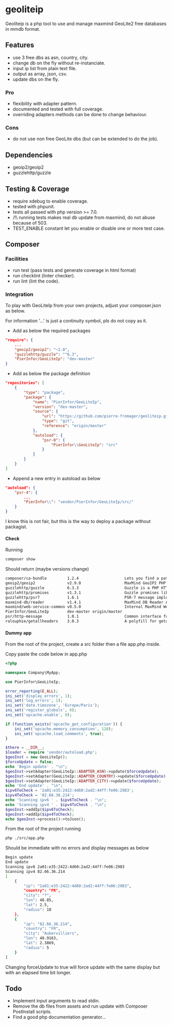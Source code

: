 # geoliteip

Geoliteip is a php tool to use and manage maxmind GeoLite2 free databases in mmdb format.

## Features

* use 3 free dbs as asn, country, city.
* change db on the fly without re-instanciate.
* input ip list from plain text file.
* output as array, json, csv.
* update dbs on the fly.

### Pro

* flexibility with adapter pattern.
* documented and tested with full coverage.
* overriding adapters methods can be done to change behaviour.

### Cons

* do not use non free GeoLite dbs (but can be extended to do the job).

## Dependencies

* geoip2/geoip2
* guzzlehttp/guzzle

## Testing & Coverage

* require xdebug to enable coverage.
* tested with phpunit.
* tests all passed with php version >= 7.0.
* /!\\ running tests makes real db update from maxmind, do not abuse because of 503.
* TEST_ENABLE constant let you enable or disable one or more test case.

## Composer 

### Facilities

* run test (pass tests and generate coverage in html format)
* run checklint (linter checker).
* run lint (lint the code).

### Integration

To play with GeoLiteIp from your own projects, adjust your composer.json as below.

For information '...' is just a continuity symbol, pls do not copy as it.

* Add as below the required packages
``` json
"require": {
    ...
    "geoip2/geoip2": "~2.0",
    "guzzlehttp/guzzle": "^6.3",
    "PierInfor/GeoLiteIp": "dev-master"
}	
```

* Add as below the package definition
``` json
"repositories": [
    {
        "type": "package",
        "package": {
            "name": "PierInfor/GeoLiteIp",
            "version": "dev-master",
            "source": {
                "url": "https://github.com/pierre-fromager/geoliteip.git",
                "type": "git",
                "reference": "origin/master"
            },
            "autoload": {
                "psr-0": {
                    "PierInfor\\GeoLiteIp": "src"
                }
            }
        }
    }
]
```

* Append a new entry in autoload as below
``` json
"autoload": {
    "psr-4": {
        ...
        "PierInfor\\": "vendor/PierInfor/GeoLiteIp/src/"
    }
}
```

I know this is not fair, but this is the way to deploy a package without packagist.

#### Check

Running 
``` bash
composer show 
```

Should return (maybe versions change)
``` bash
composer/ca-bundle         1.2.4                    Lets you find a path to the system CA bundle, and includes a fallback...
geoip2/geoip2              v2.9.0                   MaxMind GeoIP2 PHP API
guzzlehttp/guzzle          6.3.3                    Guzzle is a PHP HTTP client library
guzzlehttp/promises        v1.3.1                   Guzzle promises library
guzzlehttp/psr7            1.6.1                    PSR-7 message implementation that also provides common utility methods
maxmind-db/reader          v1.4.1                   MaxMind DB Reader API
maxmind/web-service-common v0.5.0                   Internal MaxMind Web Service API
PierInfor/GeoLiteIp        dev-master origin/master
psr/http-message           1.0.1                    Common interface for HTTP messages
ralouphie/getallheaders    3.0.3                    A polyfill for getallheaders.

```

#### Dummy app

From the root of the project, create a src folder then a file app.php inside.

Copy paste the code below in app.php

``` php
<?php

namespace Company\MyApp;

use PierInfor\GeoLiteIp;

error_reporting(E_ALL);
ini_set('display_errors', 1);
ini_set('log_errors', 1);
ini_set('date.timezone', 'Europe/Paris');
ini_set('register_globals', 0);
ini_set('opcache.enable', 0);

if (function_exists('opcache_get_configuration')) {
    ini_set('opcache.memory_consumption', 128);
    ini_set('opcache.load_comments', true);
}

$there = __DIR__;
$loader = require 'vendor/autoload.php';
$geoInst = new GeoLiteIp();
$forceUpdate = false;
echo 'Begin update' . "\n";
$geoInst->setAdapter(GeoLiteIp::ADAPTER_ASN)->update($forceUpdate);
$geoInst->setAdapter(GeoLiteIp::ADAPTER_COUNTRY)->update($forceUpdate);
$geoInst->setAdapter(GeoLiteIp::ADAPTER_CITY)->update($forceUpdate);
echo 'End update' . "\n";
$ipv6ToCheck = '2a01:e35:2422:4d60:2ad2:44ff:fe06:2983';
$ipv4ToCheck = '82.66.36.214';
echo 'Scanning ipv6 ' . $ipv6ToCheck . "\n";
echo 'Scanning ipv4 ' . $ipv4ToCheck . "\n";
$geoInst->addIp($ipv6ToCheck);
$geoInst->addIp($ipv4ToCheck);
echo $geoInst->process()->toJson();
```

From the root of the project running
``` bash
php ./src/app.php
```
Should be immediate with no errors and display messages as below
``` bash
Begin update 
End update 
Scanning ipv6 2a01:e35:2422:4d60:2ad2:44ff:fe06:2983
Scanning ipv4 82.66.36.214
[
    {
        "ip": "2a01:e35:2422:4d60:2ad2:44ff:fe06:2983",
        "country": "FR",
        "city": "?",
        "lon": 48.85,
        "lat": 2.5,
        "radius": 10
    },
    {
        "ip": "82.66.36.214",
        "country": "FR",
        "city": "Aubervilliers",
        "lon": 48.9163,
        "lat": 2.3869,
        "radius": 5
    }
]
```
Changing forceUpdate to true will force update with the same display but with an elapsed time bit longer.

## Todo

* Implement input arguments to read stdin.
* Remove the db files from assets and run update with Composer PostInstall scripts.
* Find a good php documentation generator...

